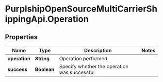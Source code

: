 # PurplshipOpenSourceMultiCarrierShippingApi.Operation

## Properties
Name | Type | Description | Notes
------------ | ------------- | ------------- | -------------
**operation** | **String** | Operation performed | 
**success** | **Boolean** | Specify whether the operation was successful | 
